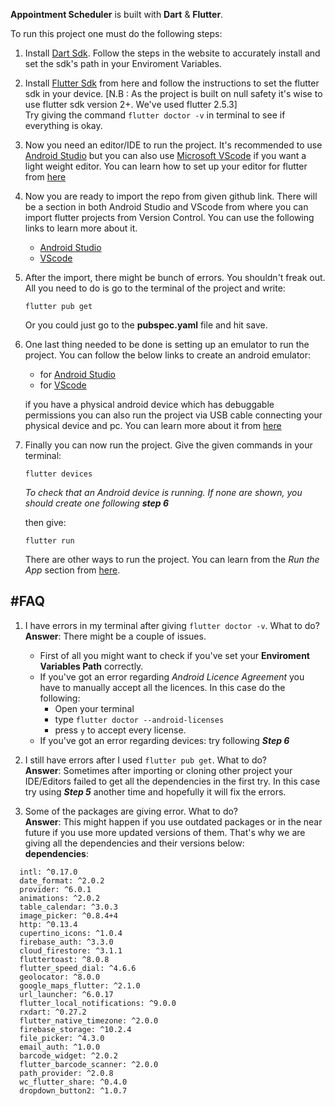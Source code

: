 **Appointment Scheduler** is built with **Dart** & **Flutter**.

To run this project one must do the following steps:

1.  Install [Dart Sdk](https://dart.dev/get-dart). Follow the steps in the website to accurately install and set the sdk's path in your Enviroment Variables.

2. Install [Flutter Sdk](https://docs.flutter.dev/get-started/install) from here and follow the instructions to set the flutter sdk in your device.     [N.B : As the project is built on null safety it's wise to use flutter sdk version 2+. We've used flutter 2.5.3]      
    Try giving the command  ```flutter doctor -v``` in terminal to see if everything is okay.

3. Now you need an editor/IDE to run the project. It's recommended to use [Android Studio](https://developer.android.com/studio) but you can also use [Microsoft VScode](https://code.visualstudio.com/) if you want a light weight editor. You can learn how to set up your editor for flutter from [here](https://docs.flutter.dev/get-started/editor)

4. Now you are ready to import the repo from given github link. There will be a section in both Android Studio and VScode from where you can import flutter projects from Version Control.
You can use the following links to learn more about it.
    * [Android Studio](https://www.youtube.com/watch?v=DbG8uZwdDow)
    * [VScode](https://www.youtube.com/watch?v=XIm7ofsCEH4)

5. After the import, there might be bunch of errors. You shouldn't freak out. All you need to do is go to the terminal of the project and write:
    ```
    flutter pub get
    ```
    Or you could just go to the **pubspec.yaml** file and hit save.

6. One last thing needed to be done is setting up an emulator to run the project. You can follow the below links to create an android emulator:
    * for [Android Studio](https://www.youtube.com/watch?v=x_lvdLil0Fk)
    * for [VScode](https://flutteragency.com/set-up-an-emulator-for-vscode/)
    
    if you have a physical android device which has debuggable permissions you can also run the project via USB cable connecting your physical device and pc. You can learn more about it from [here](https://www.youtube.com/watch?v=UuLdD7oyML8)

7. Finally you can now run the project. Give the given commands in your terminal:
    ```
    flutter devices
    ```
    *To check that an Android device is running. If none are shown, you should create one following **step 6***

    then give: 
    ```
    flutter run
    ```
    There are other ways to run the project. You can learn from the *Run the App* section from [here](https://docs.flutter.dev/get-started/test-drive?tab=androidstudio).


#FAQ
-----

1. I have errors in my terminal after giving ```flutter doctor -v```. What to do?       
    **Answer**: There might be a couple of issues.      
    * First of all you might want to check if you've set your **Enviroment Variables Path** correctly.
    * If you've got an error regarding *Android Licence Agreement* you have to manually accept all the licences. In this case do the following:
        * Open your terminal
        * type ```flutter doctor --android-licenses```
        * press ```y``` to accept every license.
    * If you've got an error regarding devices: try following ***Step 6***

2. I still have errors after I used ```flutter pub get```. What to do?      
    **Answer**: Sometimes after importing or cloning other project your IDE/Editors failed to get all the dependencies in the first try. In this case try using ***Step 5*** another time and hopefully it will fix the errors.

3. Some of the packages are giving error. What to do?       
    **Answer**: This might happen if you use outdated packages or in the near future if you use more updated versions of them. That's why we are giving all the dependencies and their versions below:      
    **dependencies**:
```
  intl: ^0.17.0
  date_format: ^2.0.2
  provider: ^6.0.1
  animations: ^2.0.2
  table_calendar: ^3.0.3
  image_picker: ^0.8.4+4
  http: ^0.13.4
  cupertino_icons: ^1.0.4
  firebase_auth: ^3.3.0
  cloud_firestore: ^3.1.1
  fluttertoast: ^8.0.8
  flutter_speed_dial: ^4.6.6
  geolocator: ^8.0.0
  google_maps_flutter: ^2.1.0
  url_launcher: ^6.0.17 
  flutter_local_notifications: ^9.0.0
  rxdart: ^0.27.2
  flutter_native_timezone: ^2.0.0
  firebase_storage: ^10.2.4
  file_picker: ^4.3.0
  email_auth: ^1.0.0
  barcode_widget: ^2.0.2
  flutter_barcode_scanner: ^2.0.0
  path_provider: ^2.0.8  
  wc_flutter_share: ^0.4.0
  dropdown_button2: ^1.0.7
```  
    
